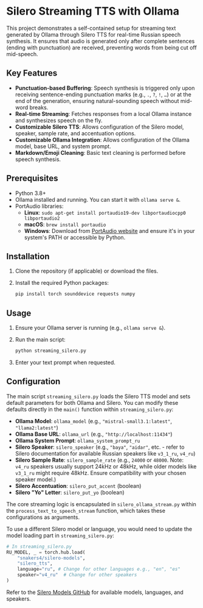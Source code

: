 # Silero Streaming TTS with Ollama

This project demonstrates a self-contained setup for streaming text generated by Ollama through Silero TTS for real-time Russian speech synthesis. It ensures that audio is generated only after complete sentences (ending with punctuation) are received, preventing words from being cut off mid-speech.

## Key Features

*   **Punctuation-based Buffering**: Speech synthesis is triggered only upon receiving sentence-ending punctuation marks (e.g., `.`, `?`, `!`, `…`) or at the end of the generation, ensuring natural-sounding speech without mid-word breaks.
*   **Real-time Streaming**: Fetches responses from a local Ollama instance and synthesizes speech on the fly.
*   **Customizable Silero TTS**: Allows configuration of the Silero model, speaker, sample rate, and accentuation options.
*   **Customizable Ollama Integration**: Allows configuration of the Ollama model, base URL, and system prompt.
*   **Markdown/Emoji Cleaning**: Basic text cleaning is performed before speech synthesis.

## Prerequisites

*   Python 3.8+
*   Ollama installed and running. You can start it with `ollama serve &`.
*   PortAudio libraries:
    *   **Linux**: `sudo apt-get install portaudio19-dev libportaudiocpp0 libportaudio2`
    *   **macOS**: `brew install portaudio`
    *   **Windows**: Download from [PortAudio website](http://www.portaudio.com/download.html) and ensure it's in your system's PATH or accessible by Python.

## Installation

1.  Clone the repository (if applicable) or download the files.
2.  Install the required Python packages:

    ```bash
    pip install torch sounddevice requests numpy
    ```

## Usage

1.  Ensure your Ollama server is running (e.g., `ollama serve &`).
2.  Run the main script:

    ```bash
    python streaming_silero.py
    ```
3.  Enter your text prompt when requested.

## Configuration

The main script `streaming_silero.py` loads the Silero TTS model and sets default parameters for both Ollama and Silero. You can modify these defaults directly in the `main()` function within `streaming_silero.py`:

*   **Ollama Model**: `ollama_model` (e.g., `"mistral-small3.1:latest"`, `"llama2:latest"`)
*   **Ollama Base URL**: `ollama_url` (e.g., `"http://localhost:11434"`)
*   **Ollama System Prompt**: `ollama_system_prompt_ru`
*   **Silero Speaker**: `silero_speaker` (e.g., `"baya"`, `"aidar"`, etc. - refer to Silero documentation for available Russian speakers like `v3_1_ru`, `v4_ru`)
*   **Silero Sample Rate**: `silero_sample_rate` (e.g., `24000` or `48000`. Note: `v4_ru` speakers usually support 24kHz or 48kHz, while older models like `v3_1_ru` might require 48kHz. Ensure compatibility with your chosen speaker model.)
*   **Silero Accentuation**: `silero_put_accent` (boolean)
*   **Silero "Yo" Letter**: `silero_put_yo` (boolean)

The core streaming logic is encapsulated in `silero_ollama_stream.py` within the `process_text_to_speech_stream` function, which takes these configurations as arguments.

To use a different Silero model or language, you would need to update the model loading part in `streaming_silero.py`:

```python
# In streaming_silero.py
RU_MODEL, _ = torch.hub.load(
    "snakers4/silero-models",
    "silero_tts",
    language="ru", # Change for other languages e.g., "en", "es"
    speaker="v4_ru"  # Change for other speakers
)
```

Refer to the [Silero Models GitHub](https://github.com/snakers4/silero-models) for available models, languages, and speakers.